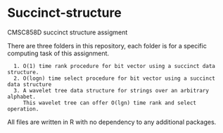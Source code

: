 # Succinct-structure
CMSC858D succinct structure assigment

There are three folders in this repository, each folder is for a specific computing task of this assignment. 

      1. O(1) time rank procedure for bit vector using a succinct data structure.
      2. O(logn) time select procedure for bit vector using a succinct data structure
      3. A wavelet tree data structure for strings over an arbitrary alphabet. 
         This wavelet tree can offer O(lgn) time rank and select operation.
  
 All files are written in R with no dependency to any additional packages. 
